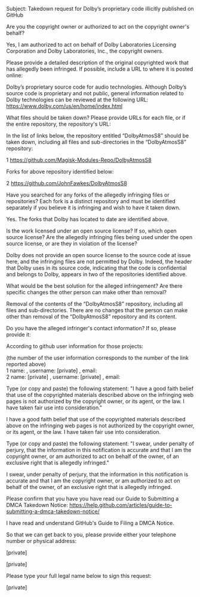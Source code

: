 Subject: Takedown request for Dolby’s proprietary code illicitly published on GitHub

Are you the copyright owner or authorized to act on the copyright owner's behalf?

Yes, I am authorized to act on behalf of Dolby Laboratories Licensing Corporation and Dolby Laboratories, Inc., the copyright owners.

Please provide a detailed description of the original copyrighted work that has allegedly been infringed. If possible, include a URL to where it is posted online:

Dolby’s proprietary source code for audio technologies. Although Dolby’s source code is proprietary and not public, general information related to Dolby technologies can be reviewed at the following URL: https://www.dolby.com/us/en/home/index.html

What files should be taken down? Please provide URLs for each file, or if the entire repository, the repository's URL:

In the list of links below, the repository entitled “DolbyAtmosS8” should be taken down, including all files and sub-directories in the “DolbyAtmosS8” repository:

1	https://github.com/Magisk-Modules-Repo/DolbyAtmosS8

Forks for above repository identified below:

2	https://github.com/JohnFawkes/DolbyAtmosS8

Have you searched for any forks of the allegedly infringing files or repositories? Each fork is a distinct repository and must be identified separately if you believe it is infringing and wish to have it taken down.

Yes. The forks that Dolby has located to date are identified above.

Is the work licensed under an open source license? If so, which open source license? Are the allegedly infringing files being used under the open source license, or are they in violation of the license?

Dolby does not provide an open source license to the source code at issue here, and the infringing files are not permitted by Dolby. Indeed, the header that Dolby uses in its source code, indicating that the code is confidential and belongs to Dolby, appears in two of the repositories identified above.

What would be the best solution for the alleged infringement? Are there specific changes the other person can make other than removal?

Removal of the contents of the “DolbyAtmosS8” repository, including all files and sub-directories. There are no changes that the person can make other than removal of the “DolbyAtmosS8” repository and its content.

Do you have the alleged infringer's contact information? If so, please provide it:

According to github user information for those projects:

(the number of the user information corresponds to the number of the link reported above)  
1 name:	, username:	[private]	, email:  
2 name: [private]	, username:	[private]	, email:

Type (or copy and paste) the following statement: "I have a good faith belief that use of the copyrighted materials described above on the infringing web pages is not authorized by the copyright owner, or its agent, or the law. I have taken fair use into consideration."

I have a good faith belief that use of the copyrighted materials described above on the infringing web pages is not authorized by the copyright owner, or its agent, or the law. I have taken fair use into consideration.

Type (or copy and paste) the following statement: "I swear, under penalty of perjury, that the information in this notification is accurate and that I am the copyright owner, or am authorized to act on behalf of the owner, of an exclusive right that is allegedly infringed."

I swear, under penalty of perjury, that the information in this notification is accurate and that I am the copyright owner, or am authorized to act on behalf of the owner, of an exclusive right that is allegedly infringed.

Please confirm that you have you have read our Guide to Submitting a DMCA Takedown Notice: https://help.github.com/articles/guide-to-submitting-a-dmca-takedown-notice/

I have read and understand GitHub's Guide to Filing a DMCA Notice.

So that we can get back to you, please provide either your telephone number or physical address:

[private]

[private]

Please type your full legal name below to sign this request:

[private]
